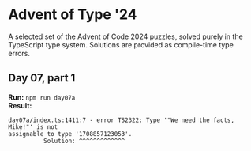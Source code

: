 # Advent of Type '24

A selected set of the Advent of Code 2024 puzzles, solved purely in the TypeScript type system.
Solutions are provided as compile-time type errors.

## Day 07, part 1

**Run:** `npm run day07a` \
**Result:**
```
day07a/index.ts:1411:7 - error TS2322: Type '"We need the facts, Mike!"' is not 
assignable to type '1708857123053'.
          Solution: ^^^^^^^^^^^^^
```